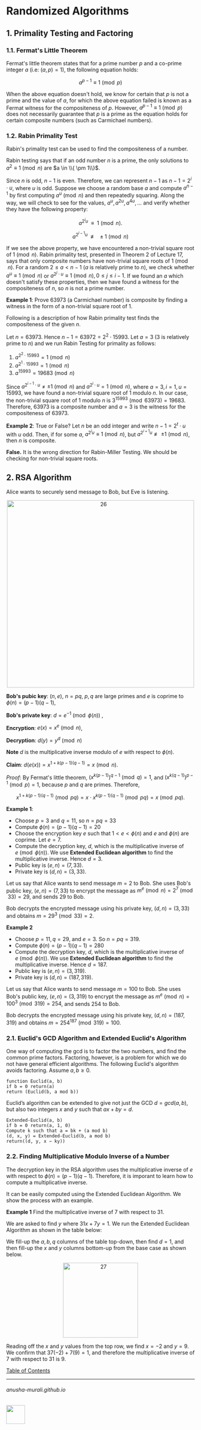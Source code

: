 # Randomized Algorithms

## 1. Primality Testing and Factoring

### 1.1. Fermat's Little Theorem

Fermat's little theorem states that for a prime number $p$ and a co-prime integer $a$ (i.e: $(a, p) = 1$),  the following equation holds:

$$
a^{p-1} \equiv 1 \pmod{p}
$$

When the above equation doesn't hold, we know for certain that $p$ is not a prime and the value of $a$, for which the above equation failed is known as a Fermat witness for the compositeness of $p$.  However, $a^{p-1} \equiv 1 \pmod{p}$ does not necessarily guarantee that $p$ is a prime as the equation holds for certain composite numbers (such as Carmichael numbers).

### 1.2. Rabin Primality Test

Rabin's primality test can be used to find the compositeness of a number. 

Rabin testing says that if an odd number $n$ is a prime, the only solutions to $a^2 \equiv 1 \pmod{n}$ are $a \in \\{ \pm 1\\}$.  

Since $n$ is odd, $n-1$ is even. Therefore, we can represent $n-1$ as $n -1 = 2^i \cdot u$, where $u$ is odd. Suppose we choose a random base $a$ and compute $a^{n-1}$ by first computing $a^u \pmod{n}$ and then repeatedly squaring. Along the way, we will check to see for the values, $a^u, a^{2u}, a^{4u}, \ldots$ and verify whether they have the following property:

$$
a^{2^i u} ~~  \equiv ~~ 1 \pmod{n}.
$$

$$
a^{2^{i-1}u} ~~ \not \equiv ~~\pm 1 \pmod{n}
$$



If we see the above property, we have encountered a non-trivial square root of $1 \pmod{n}$. Rabin primality test, presented in Theorem 2 of Lecture 17, says that only composite numbers have non-trivial square roots of $1 \pmod{n}$. For a random $2 \leq a  <  n -1$ ($a$ is relatively prime to $n$), we check whether $a^u \equiv 1 \pmod{n}$ or $a^{2^j \cdot u} \equiv 1 \pmod{n}, 0 \leq j \leq i -1$. If we found an $a$ which doesn't satisfy these properties, then we have found a witness for the compositeness of $n$, so $n$ is not a prime number.

**Example 1**: Prove 63973 (a Carmichael number) is composite by finding a witness in the form of a non-trivial square root of 1.

Following is a description of how Rabin primality test finds the compositeness of the given $n$.

Let $n = 63973$. Hence $n-1 = 63972 = 2^2 \cdot 15993$. Let $a = 3$ (3 is relatively prime to $n$) and we run Rabin Testing for primality as follows:

1. $a^{2^2 \cdot 15993} = 1 \pmod{n}$
2. $a^{2^1 \cdot 15993} = 1 \pmod{n}$
3. $a^{15993} = 19683 \pmod{n}$


Since $a^{2^{i-1} \cdot u} \neq \pm 1 \pmod{n}$ and $a^{2^i \cdot u} = 1 \pmod{n}$, where $a = 3, i = 1, u = 15993$, we have found a non-trivial square root of 1 modulo $n$. In our case, the non-trivial square root of 1 modulo $n$ is $3^{15993} \pmod{63973} = 19683$. Therefore, 63973 is a composite number and $a = 3$ is the witness for the compositeness of $63973$.

**Example 2**: True or False? Let $n$ be an odd integer and write $n-1 = 2^t \cdot u$ with $u$ odd. Then, if for some $a$, $a^{2^i u} \equiv 1 \pmod{n}$, but $a^{2^{i+1}u} \not \equiv \pm 1 \pmod{n}$, then $n$ is composite.

**False.** It is the wrong direction for Rabin-Miller Testing. We should be checking for non-trivial square roots.

## 2. RSA Algorithm

Alice wants to securely send message to Bob, but Eve is listening.

<p align="center">
<img width="500" alt="26" src="https://github.com/anusha-murali/anusha-murali.github.io/assets/111596338/66a1b2d1-133f-45ce-abd5-208813458952">
</p>

**Bob's pubic key**: $(n, e)$, $n=pq$, $p,q$ are large primes and $e$ is coprime to $\phi(n) = (p-1)(q-1)$,

**Bob's private key**: $d = e^{-1} \pmod{\phi(n)}$ ,

**Encryption**: $e(x) = x^e \pmod{n}$, 

**Decryption**:  $d(y) = y^d \pmod{n}$

**Note** $d$ is the multiplicative inverse modulo of $e$ with respect to $\phi(n)$.

**Claim**: $d(e(x)) = x^{1+k(p-1)(q-1)} = x \pmod{n}$.

*Proof*: By Fermat's little theorem, ${(x^{k(p-1)})}^{q-1} \pmod{q} = 1$, and ${(x^{k(q-1)})}^{p-1} \pmod{p} = 1$, because $p$ and $q$ are primes. Therefore,

$$
x^{1+k(p-1)(q-1)} \pmod{pq} = x \cdot x^{k(p-1)(q-1)} \pmod{pq} = x \pmod{pq}.
$$

**Example 1**:
- Choose $p=3$ and $q=11$, so $n = pq = 33$
- Compute $\phi(n) = (p-1)(q-1) = 20$
- Choose the encryption key $e$ such that $1 < e < \phi(n)$ and $e$ and $\phi(n)$ are coprime. Let $e = 7$.
- Compute the decryption key, $d$, which is the multiplicative inverse of $e \pmod{\phi(n)}$. We use **Extended Euclidean algorithm** to find the multiplicative inverse. Hence $d = 3$.
- Public key is $(e, n) = (7, 33)$.
- Private key is $(d, n) = (3, 33)$.

Let us say that Alice wants to send message $m = 2$ to Bob. She uses Bob's public key, $(e, n) = (7, 33)$ to encrypt the message as $m^e \pmod{n} = 2^7 \pmod{33} = 29$, and sends 29 to Bob.

Bob decrypts the encrypted message using his private key, $(d, n) = (3, 33)$ and obtains $m = 29^3 \pmod{33} = 2$.

**Example 2**
- Choose $p=11, q=29$, and $e = 3$. So $n = pq = 319$.
- Compute $\phi(n) = (p-1)(q-1) = 280$
- Compute the decryption key, $d$, which is the multiplicative inverse of $e \pmod{\phi(n)}$. We use **Extended Euclidean algorithm** to find the multiplicative inverse. Hence $d = 187$.
- Public key is $(e, n) = (3, 319)$.
- Private key is $(d, n) = (187, 319)$.

Let us say that Alice wants to send message $m = 100$ to Bob. She uses Bob's public key, $(e, n) = (3, 319)$ to encrypt the message as $m^e \pmod{n} = 100^3 \pmod{319} = 254$, and sends 254 to Bob.

Bob decrypts the encrypted message using his private key, $(d, n) = (187, 319)$ and obtains $m = 254^{187} \pmod{319} = 100$.

### 2.1. Euclid's GCD Algorithm and Extended Euclid's Algorithm

One way of computing the gcd is to factor the two numbers, and find the common prime factors. Factoring, however, is a problem for which we do not have general efficient algorithms. The following Euclid's algorithm avoids factoring. Assume $a,b \geq 0$.

```
function Euclid(a, b)
if b = 0 return(a)
return (Euclid(b, a mod b))
```

Euclid’s algorithm can be extended to give not just the GCD $d = gcd(a, b)$, but also two integers $x$ and $y$ such that $ax + by = d$. 

```
Extended-Euclid(a, b) 
if b = 0 return(a, 1, 0)
Compute k such that a = bk + (a mod b)
(d, x, y) = Extended-Euclid(b, a mod b)
return((d, y, x − ky))
```


### 2.2. Finding Multiplicative Modulo Inverse of a Number

The decryption key in the RSA algorithm uses the multiplicative inverse  of $e$ with respect to $\phi(n) = (p-1)(q-1)$. Therefore, it is imporant to learn how to compute a multiplicative inverse.

It can be easily computed using the Extended Euclidean Algorithm. We show the process with an example.

**Example 1** Find the multiplicative inverse of 7 with respect to 31.

We are asked to find $y$ where $31x + 7y = 1$. We run the Extended Euclidean Algorithm as shown in the table below:

We fill-up the $a, b, q$ columns of the table top-down, then find $d = 1$, and then fill-up the $x$ and $y$ columns bottom-up from the base case as shown below.

<p align="center">
<img width="200" alt="27" src="https://github.com/anusha-murali/anusha-murali.github.io/assets/111596338/f7e25590-38dc-4cdc-8895-911976fa206f">
</p>

Reading off the $x$ and $y$ values from the top row, we find $x=-2$ and $y= 9$. We confirm that $37(-2) + 7(9) = 1$, and therefore the multiplicative inverse of 7 with respect to 31 is 9.

[Table of Contents](./index.md)

* * *
###### anusha-murali.github.io

<img src="https://github.com/anusha-murali/anusha-murali.github.io/assets/111596338/639243aa-2857-4595-a65a-7852762bb002" width="50" height="50"/>
